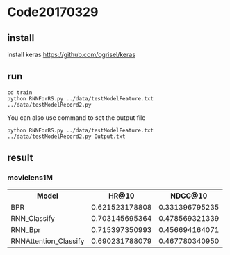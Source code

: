 # Code20170329
## install
install keras https://github.com/ogrisel/keras
## run
```
cd train
python RNNForRS.py ../data/testModelFeature.txt ../data/testModelRecord2.py
```
You can also use command to set the output file
```
python RNNForRS.py ../data/testModelFeature.txt ../data/testModelRecord2.py Output.txt
```
## result
### movielens1M
<div>
    <table border="0">
    <tr> <th>Model</th><th>HR@10</th><th>NDCG@10</th> </tr>
    <tr> <td>BPR</td><td>0.621523178808</td><td>0.331396795235</td> </tr>
    <tr> <td>RNN_Classify</td><td>0.703145695364</td><td>0.478569321339</td> </tr>
    <tr> <td>RNN_Bpr</td><td>0.715397350993</td><td>0.456694164071</td> </tr>
    <tr> <td>RNNAttention_Classify</td><td>0.690231788079</td><td>0.467780340950</td> </tr>
    </table>
</div>
